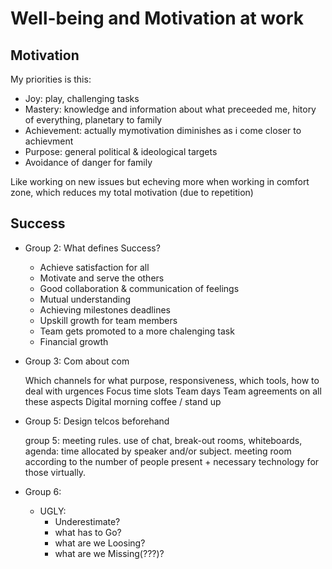 # Well-being and Motivation at work

## Motivation

My priorities is this:

- Joy: play, challenging tasks
- Mastery: knowledge and information about what preceeded me, hitory of everything, planetary to family
- Achievement: actually mymotivation diminishes as i come closer to achievment
- Purpose: general political & ideological targets
- Avoidance of danger for family

Like working on new issues but echeving more when working in comfort zone,
which reduces my total motivation (due to repetition)

## Success

- Group 2: What defines Success?
  - Achieve satisfaction for all
  - Motivate and serve the others
  - Good collaboration & communication of feelings
  - Mutual understanding
  - Achieving milestones deadlines
  - Upskill growth for team members
  - Team gets promoted to a more chalenging task
  - Financial growth

- Group 3: Com about com

  Which channels for what purpose, responsiveness, which tools, how to deal with urgences Focus time slots Team days Team agreements on all these aspects Digital morning coffee / stand up

- Group 5: Design telcos beforehand

  group 5: meeting rules. use of chat, break-out rooms, whiteboards, agenda: time allocated by speaker and/or subject. meeting room according to the number of people present + necessary technology for those virtually.
- Group 6:
  - UGLY:
    - Underestimate?
    - what has to Go?
    - what are we Loosing?
    - what are we Missing(???)?